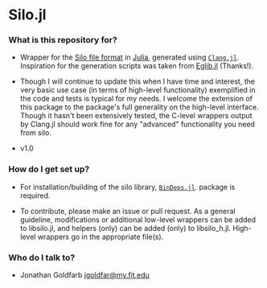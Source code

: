Silo.jl
=======

### What is this repository for? ###

* Wrapper for the [Silo file format](https://wci.llnl.gov/simulation/computer-codes/silo) in [Julia](http://julialang.org/), generated using [`Clang.jl`](https://github.com/ihnorton/Clang.jl). Inspiration for the generation scripts was taken from [Eglib.jl](https://github.com/ihnorton/Eglib.jl/blob/master/util/wrap.jl) (Thanks!).

* Though I will continue to update this when I have time and interest, the very basic use case (in terms of high-level functionality) exemplified in the code and tests is typical for my needs. I welcome the extension of this package to the package's full generality on the high-level interface. Though it hasn't been extensively tested, the C-level wrappers output by Clang.jl should work fine for any "advanced" functionality you need from silo.

* v1.0

### How do I get set up? ###

* For installation/building of the silo library, [`BinDeps.jl`](https://github.com/JuliaLang/BinDeps.jl). package is required.

* To contribute, please make an issue or pull request. As a general guideline, modifications or additional low-level wrappers can be added to libsilo.jl, and helpers (only) can be added (only) to libsilo_h.jl. High-level wrappers go in the appropriate file(s).

### Who do I talk to? ###

* Jonathan Goldfarb <jgoldfar@my.fit.edu>
